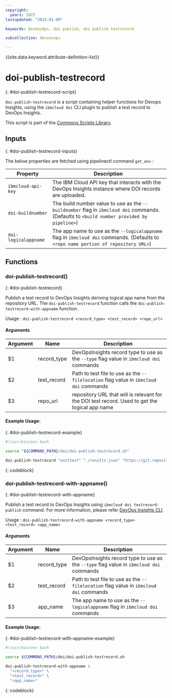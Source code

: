 ```yaml
---
copyright: 
  years: 2025
lastupdated: "2025-01-09"

keywords: DevSecOps, doi publish, doi publish testrecord

subcollection: devsecops

---
```


{{site.data.keyword.attribute-definition-list}}

# doi-publish-testrecord
{: #doi-publish-testrecord-script}

`doi-publish-testrecord` is a script containing helper functions for Devops Insights, using the `ibmcloud doi` CLI plugin to publish a test record to DevOps Insights.  

This script is part of the [Commons Scripts Library](https://us-south.git.cloud.ibm.com/open-toolchain/compliance-commons#tool-inventory).

## Inputs
{: #doi-publish-testrecord-inputs}

The below properties are fetched using pipelinectl command `get_env` :

Property | Description
---------|------------
`ibmcloud-api-key` | The IBM Cloud API key that interacts with the DevOps Insights instance where DOI records are uploaded.
`doi-buildnumber` | The build number value to use as the `--buildnumber` flag in `ibmcloud doi` commands. (Defaults to `<build number provided by pipeline>`)
`doi-logicalappname` | The app name to use as the `--logicalappname` flag in `ibmcloud doi` commands. (Defaults to `<repo name portion of repository URL>`)

## Functions
### doi-publish-testrecord()
{: #doi-publish-testrecord}

Publish a test record to DevOps Insights deriving logical app name from the repository URL. The `doi-publish-testrecord` function calls the `doi-publish-testrecord-with-appname` function.

Usage : `doi-publish-testrecord <record_type> <test_record> <repo_url>`

#### Arguments
Argument | Name | Description
---------|------|------------
  $1 | record_type | DevOpsInsights record type to use as the `--type` flag value in `ibmcloud doi` commands
  $2 | test_record | Path to test file to use as the `--filelocation` flag value  in `ibmcloud doi` commands
  $3 | repo_url | repository URL that will is relevant for the DOI test record. Used to get the logical app name

#### Example Usage:
{: #doi-publish-testrecord-example}

```bash
#!/usr/bin/env bash

source "${COMMONS_PATH}/doi/doi-publish-testrecord.sh"

doi-publish-testrecord "unittest" "./results.json" "https://git.repository.url/owner/repo"
```
{: codeblock}

### doi-publish-testrecord-with-appname()
{: #doi-publish-testrecord-with-appname}

Publish a test record to DevOps Insights using `ibmcloud doi testrecord-publish` command. For more information, please refer [DevOps Insights CLI](/docs/ContinuousDelivery?topic=ContinuousDelivery-CLI_devops-insights#publishtestrecord).

Usage : `doi-publish-testrecord-with-appname <record_type> <test_record> <app_name>`

#### Arguments
Argument | Name | Description
---------|------|------------
  $1 | record_type | DevOpsInsights record type to use as the `--type` flag value in `ibmcloud doi` commands
  $2 | test_record | Path to test file to use as the `--filelocation` flag value  in `ibmcloud doi` commands
  $3 | app_name | The app name to use as the `--logicalappname` flag in `ibmcloud doi` commands

#### Example Usage:
{: #doi-publish-testrecord-with-appname-example}

```bash
#!/usr/bin/env bash

source ${COMMONS_PATH}/doi/doi-publish-testrecord.sh

doi-publish-testrecord-with-appname \
  "<record_type>" \
  "<test_record>" \
  "<app_name>"
```
{: codeblock}

